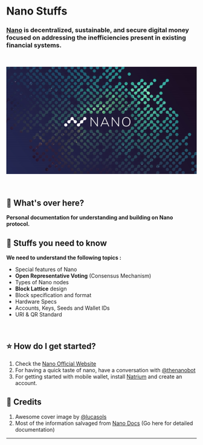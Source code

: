 # Nano Stuffs

### [Nano](https://nano.org/) is decentralized, sustainable, and secure digital money focused on addressing the inefficiencies present in existing financial systems. 
<br>

<p align="center">
  <img src="img.jpg">
</p>

<br>


## :scroll: What's over here?
**Personal documentation for understanding and building on **Nano** protocol.**

## :scroll: Stuffs you need to know
**We need to understand the following topics :** 

- Special features of Nano
- **Open Representative Voting** (Consensus Mechanism)
- Types of Nano nodes
- **Block Lattice** design
- Block specification and format
- Hardware Specs 
- Accounts, Keys, Seeds and Wallet IDs
- URI & QR Standard
<br>

## :star: How do I get started?

1. Check the [Nano Official Website](https://nano.org)
1. For having a quick taste of nano, have a conversation with [@thenanobot](https://thenanobot.com)
1. For getting started with mobile wallet, install [Natrium](https://natrium.io/) and create an account.

## :scroll: Credits

1. Awesome cover image by [@lucasols](https://www.reddit.com/user/lucasols)
2. Most of the information salvaged from [Nano Docs](https://docs.nano.org) (Go here for detailed documentation)

----
